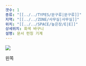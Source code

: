 ```yaml
---
갯수: 1
종류: "[[../../TYPES/문구류|문구류]]"
지역: "[[../../ZONE/사무실|사무실]]"
위치: "[[../../SPACE/높은장/E|E]]"
상세위치: 회색 바구니
설명: 문서 펀칭 기계
---
```

![](http://192.168.50.22/images/240427_IMG_0286.png)

왼쪽